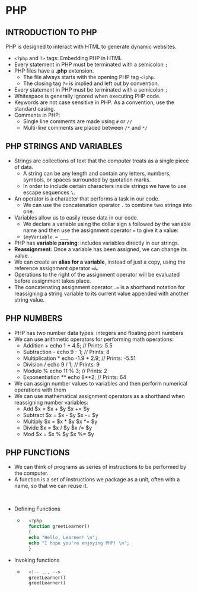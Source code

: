 # PHP

## INTRODUCTION TO PHP

PHP is designed to interact with HTML to generate dynamic websites.
*  `<?php` and `?>` tags:  Embedding PHP in HTML
* Every statement in PHP must be terminated with a semicolon `;`
* PHP files have a **.php** extension.
    * The file always starts with the opening PHP tag `<?php`.
    * The closing tag `?>` is implied and left out by convention.
* Every statement in PHP must be terminated with a semicolon `;`
*  Whitespace is generally ignored when executing PHP code.
*  Keywords are not case sensitive in PHP. As a convention, use the standard casing.
* Comments in PHP:
    * Single line comments are made using `#` or `//`
    * Multi-line comments are placed between `/*` and `*/`

## PHP STRINGS AND VARIABLES

* Strings are collections of text that the computer treats as a single piece of data.
    * A string can be any length and contain any letters, numbers, symbols, or spaces surrounded by quotation marks.
    * In order to include certain characters inside strings we have to use escape sequences `\`.
* An operator is a character that performs a task in our code.
    * We can use the concatenation operator `.` to combine two strings into one.
* Variables allow us to easily reuse data in our code.
    * We declare a variable using the dollar sign `$` followed by the variable name and then use the assignment operator `=` to give it a value:
    * `$myVariable = ___`
* PHP has **variable parsing**: includes variables directly in our strings.
* **Reassignment**: Once a variable has been assigned, we can change its value. .
* We can create an **alias for a variable**, instead of just a copy, using the reference assignment operator `=&`.
* Operations to the right of the assignment operator will be evaluated before assignment takes place.
* The concatenating assignment operator `.=` is a shorthand notation for reassigning a string variable to its current value appended with another string value.

## PHP NUMBERS
* PHP has two number data types: integers and floating point numbers
* We can use arithmetic operators for performing math operations:
    * Addition	+	echo 1 + 4.5; // Prints: 5.5
    * Subtraction	-	echo 9 - 1; // Prints: 8
    * Multiplication	*	echo -1.9 * 2.9; // Prints: -5.51
    * Division	/	echo 9 / 1; // Prints: 9
    * Modulo	%	echo 11 % 3; // Prints: 2
    * Exponentiation	**	echo 8**2; // Prints: 64
* We can assign number values to variables and then perform numerical operations with them
* We can use mathematical assignment operators as a shorthand when reassigning number variables:
    * Add	$x = $x + $y	$x += $y
    * Subtract	$x = $x - $y	$x -= $y
    * Multiply	$x = $x * $y	$x *= $y
    * Divide	$x = $x / $y	$x /= $y
    * Mod	$x = $x % $y	$x %= $y

## PHP FUNCTIONS

* We can think of programs as series of instructions to be performed by the computer. 
* A function is a set of instructions we package as a unit, often with a name, so that we can reuse it.
<br />

* Defining Functions
    * ```php
        <?php
        function greetLearner()
        {
        echo "Hello, Learner! \n";
        echo "I hope you're enjoying PHP! \n";
        }
        ```
* Invoking functions
    * ```php
        <!-- ... -->
        greetLearner()
        greetLearner()
        ```